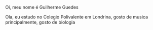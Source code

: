 Oi, meu nome é Guilherme Guedes

Ola, eu estudo no Colegio Polivalente em Londrina, gosto de musica principalmente, gosto de biologia 
